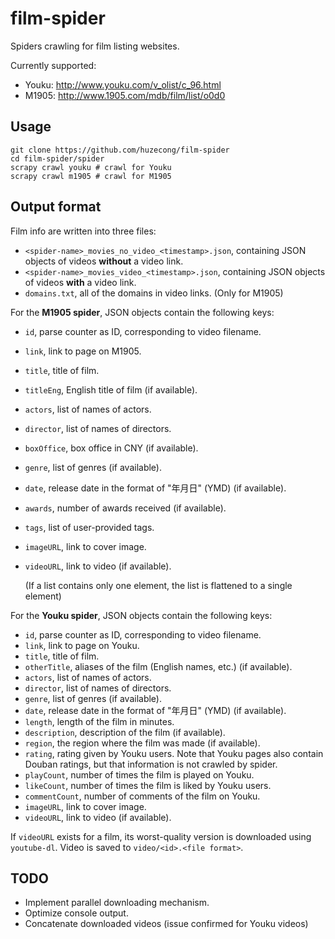 # film-spider

Spiders crawling for film listing websites.

Currently supported:

- Youku: http://www.youku.com/v_olist/c_96.html
- M1905: http://www.1905.com/mdb/film/list/o0d0

## Usage

``` shell
git clone https://github.com/huzecong/film-spider
cd film-spider/spider
scrapy crawl youku # crawl for Youku
scrapy crawl m1905 # crawl for M1905
```

## Output format

Film info are written into three files:

- `<spider-name>_movies_no_video_<timestamp>.json`, containing JSON objects of videos **without** a video link.
- `<spider-name>_movies_video_<timestamp>.json`, containing JSON objects of videos **with** a video link.
- `domains.txt`, all of the domains in video links. (Only for M1905)

For the **M1905 spider**, JSON objects contain the following keys:

- `id`, parse counter as ID, corresponding to video filename.
- `link`, link to page on M1905.
- `title`, title of film.
- `titleEng`, English title of film (if available).
- `actors`, list of names of actors.
- `director`, list of names of directors.
- `boxOffice`, box office in CNY (if available).
- `genre`, list of genres (if available).
- `date`, release date in the format of "年月日" (YMD) (if available).
- `awards`, number of awards received (if available).
- `tags`, list of user-provided tags.
- `imageURL`, link to cover image.
- `videoURL`, link to video (if available).
 
  (If a list contains only one element, the list is flattened to a single element)

For the **Youku spider**, JSON objects contain the following keys:

- `id`, parse counter as ID, corresponding to video filename.
- `link`, link to page on Youku.
- `title`, title of film.
- `otherTitle`, aliases of the film (English names, etc.) (if available).
- `actors`, list of names of actors.
- `director`, list of names of directors.
- `genre`, list of genres (if available).
- `date`, release date in the format of "年月日" (YMD) (if available).
- `length`, length of the film in minutes.
- `description`, description of the film (if available).
- `region`, the region where the film was made (if available).
- `rating`, rating given by Youku users. Note that Youku pages also contain Douban ratings, but that information is not crawled by spider.
- `playCount`, number of times the film is played on Youku.
- `likeCount`, number of times the film is liked by Youku users.
- `commentCount`, number of comments of the film on Youku.
- `imageURL`, link to cover image.
- `videoURL`, link to video (if available).

If `videoURL` exists for a film, its worst-quality version is downloaded using `youtube-dl`. Video is saved to `video/<id>.<file format>`.

## TODO

- Implement parallel downloading mechanism.
- Optimize console output.
- Concatenate downloaded videos (issue confirmed for Youku videos)
